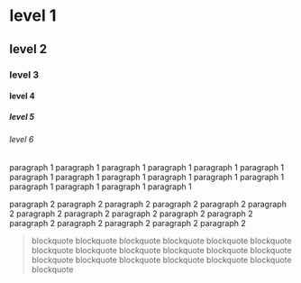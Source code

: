 
# level 1
## level 2
### level 3
#### level 4
##### level 5
###### level 6

paragraph 1 paragraph 1 paragraph 1 paragraph 1 paragraph 1 paragraph 1 paragraph 1 paragraph 1 paragraph 1 paragraph 1 paragraph 1 paragraph 1 paragraph 1 paragraph 1 paragraph 1 paragraph 1 


paragraph 2 paragraph 2 paragraph 2 paragraph 2 paragraph 2 paragraph 2 paragraph 2 paragraph 2 paragraph 2 paragraph 2 paragraph 2 paragraph 2 paragraph 2 paragraph 2 paragraph 2 paragraph 2 

> blockquote blockquote blockquote blockquote blockquote blockquote blockquote blockquote blockquote blockquote blockquote blockquote blockquote blockquote blockquote blockquote blockquote blockquote blockquote 
